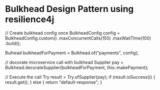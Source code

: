 # Bulkhead Design Pattern using resilience4j

// Create bulkhead config once
BulkheadConfig config = BulkheadConfig.custom()
									  .maxConcurrentCalls(150)
									  .maxWaitTIme(100)
									  .build();
									  
Bulhead bulkheadForPayment = Bulkhead.of("payments", config);

// docorate microservice call with bulkhead
Supplier<String> pay = Bulkhead.decorateSupplier(bulkheadForPayment, this::makePayment);

// Execute the call
Try<String> result = Try.ofSupplier(pay);
if (result.isSuccess()) {
	result.get();
} else {
	return "default-response";
}
